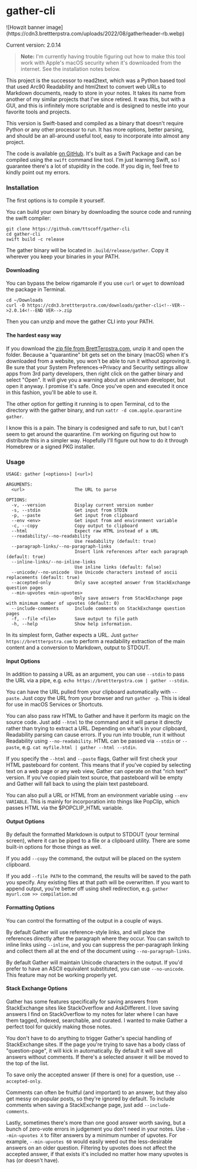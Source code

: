 # gather-cli

<!--README-->
<!--GITHUB-->![Howzit banner image](https://cdn3.brettterpstra.com/uploads/2022/08/gatherheader-rb.webp)<!--END GITHUB-->
<!--JEKYLL{% img aligncenter 800 220 /uploads/2022/08/gatherheader-rb.jpg "Howzit banner image" %}-->

Current version: <!--VER-->2.0.14<!--END VER-->

> **Note:** I'm currently having trouble figuring out how to make this tool work with Apple's macOS security when it's downloaded from the internet. See the installation notes below.

This project is the successor to read2text, which was a Python based tool that used Arc90 Readability and html2text to convert web URLs to Markdown documents, ready to store in your notes. It takes its name from another of my similar projects that I've since retired. It was this, but with a GUI, and this is infinitely more scriptable and is designed to nestle into your favorite tools and projects.

This version is Swift-based and compiled as a binary that doesn't require Python or any other processor to run. It has more options, better parsing, and should be an all-around useful tool, easy to incorporate into almost any project.

The code is available [on GitHub](https://github.com/ttscoff/gather-cli). It's built as a Swift Package and can be compiled using the `swift` command line tool. I'm just learning Swift, so I guarantee there's a lot of stupidity in the code. If you dig in, feel free to kindly point out my errors.

### Installation

The first options is to compile it yourself.

You can build your own binary by downloading the source code and running the swift compiler:

```
git clone https://github.com/ttscoff/gather-cli
cd gather-cli
swift build -c release
```

The gather binary will be located in `.build/release/gather`. Copy it wherever you keep your binaries in your PATH.

#### Downloading

You can bypass the below rigamarole if you use `curl` or `wget` to download the package in Terminal.

```
cd ~/Downloads
curl -O https://cdn3.brettterpstra.com/downloads/gather-cli<!--VER-->2.0.14<!--END VER-->.zip
```

Then you can unzip and move the gather CLI into your PATH.

#### The hardest easy way

If you download the [zip file from BrettTerpstra.com](https://brettterpstra.com/projects/gather-cli), unzip it and open the folder. Because a "quarantine" bit gets set on the binary (macOS) when it's downloaded from a website, you won't be able to run it without approving it. Be sure that your System Preferences->Privacy and Security settings allow apps from 3rd party developers, then right click on the gather binary and select "Open". It will give you a warning about an unknown developer, but open it anyway. I promise it's safe. Once you've open and executed it once in this fashion, you'll be able to use it.

The other option for getting it running is to open Terminal, cd to the directory with the gather binary, and run `xattr -d com.apple.quarantine gather`.

I know this is a pain. The binary is codesigned and safe to run, but I can't seem to get around the quarantine. I'm working on figuring out how to distribute this in a simpler way. Hopefully I'll figure out how to do it through Homebrew or a signed PKG installer.

### Usage

```console
USAGE: gather [<options>] [<url>]

ARGUMENTS:
  <url>                   The URL to parse

OPTIONS:
  -v, --version           Display current version number
  -s, --stdin             Get input from STDIN
  -p, --paste             Get input from clipboard
  --env <env>             Get input from and environment variable
  -c, --copy              Copy output to clipboard
  --html                  Expect raw HTML instead of a URL
  --readability/--no-readability
                          Use readability (default: true)
  --paragraph-links/--no-paragraph-links
                          Insert link references after each paragraph (default: true)
  --inline-links/--no-inline-links
                          Use inline links (default: false)
  --unicode/--no-unicode  Use Unicode characters instead of ascii replacements (default: true)
  --accepted-only         Only save accepted answer from StackExchange question pages
  --min-upvotes <min-upvotes>
                          Only save answers from StackExchange page with minimum number of upvotes (default: 0)
  --include-comments      Include comments on StackExchange question pages
  -f, --file <file>       Save output to file path
  -h, --help              Show help information.
```

In its simplest form, Gather expects a URL. Just `gather https://brettterpstra.com` to perform a readability extraction of the main content and a conversion to Markdown, output to STDOUT.

#### Input Options

In addition to passing a URL as an argument, you can use `--stdin` to pass the URL via a pipe, e.g. `echo https://brettterpstra.com | gather --stdin`.

You can have the URL pulled from your clipboard automatically with `--paste`. Just copy the URL from your browser and run `gather -p`. This is ideal for use in macOS Services or Shortcuts.

You can also pass raw HTML to Gather and have it perform its magic on the source code. Just add `--html` to the command and it will parse it directly rather than trying to extract a URL. Depending on what's in your clipboard, Readability parsing can cause errors. If you run into trouble, run it without Readability using `--no-readability`. HTML can be passed via `--stdin` or `--paste`, e.g. `cat myfile.html | gather --html --stdin`.

If you specify the `--html` and `--paste` flags, Gather will first check your HTML pasteboard for content. This means that if you've copied by selecting text on a web page or any web view, Gather can operate on that "rich text" version. If you've copied plain text source, that pasteboard will be empty and Gather will fall back to using the plain text pasteboard.

You can also pull a URL or HTML from an environment variable using `--env VARIABLE`. This is mainly for incorporation into things like PopClip, which passes HTML via the $POPCLIP_HTML variable.

#### Output Options

By default the formatted Markdown is output to STDOUT (your terminal screen), where it can be piped to a file or a clipboard utility. There are some built-in options for those things as well.

If you add `--copy` the command, the output will be placed on the system clipboard.

If you add `--file PATH` to the command, the results will be saved to the path you specify. Any existing files at that path will be overwritten. If you want to append output, you're better off using shell redirection, e.g. `gather myurl.com >> compilation.md`

#### Formatting Options

You can control the formatting of the output in a couple of ways.

By default Gather will use reference-style links, and will place the references directly after the paragraph where they occur. You can switch to inline links using `--inline`, and you can suppress the per-paragraph linking and collect them all at the end of the document using `--no-paragraph-links`.

By default Gather will maintain Unicode characters in the output. If you'd prefer to have an ASCII equivalent substituted, you can use `--no-unicode`. This feature may not be working properly yet.

#### Stack Exchange Options

Gather has some features specifically for saving answers from StackExchange sites like StackOverflow and AskDifferent. I love saving answers I find on StackOverflow to my notes for later where I can have them tagged, indexed, searchable, and curated. I wanted to make Gather a perfect tool for quickly making those notes.

You don't have to do anything to trigger Gather's special handling of StackExchange sites. If the page you're trying to save has a body class of "question-page", it will kick in automatically. By default it will save all answers without comments. If there's a selected answer it will be moved to the top of the list.

To save only the accepted answer (if there is one) for a question, use `--accepted-only`.

Comments can often be fruitful (and important) to an answer, but they also get messy on popular posts, so they're ignored by default. To include comments when saving a StackExchange page, just add `--include-comments`.

Lastly, sometimes there's more than one good answer worth saving, but a bunch of zero-vote errors in judgement you don't need in your notes. Use `--min-upvotes X` to filter answers by a minimum number of upvotes. For example, `--min-upvotes 60` would easily weed out the less-desirable answers on an older question. Filtering by upvotes does not affect the accepted answer, if that exists it's included no matter how many upvotes is has (or doesn't have).

<!--END README-->

